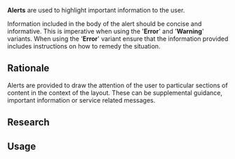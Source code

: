 __Alerts__ are used to highlight important information to the user.

Information included in the body of the alert should be concise and informative. This is imperative when using the '__Error__' and '__Warning__' variants. When using the '__Error__' variant ensure that the information provided includes instructions on how to remedy the situation.

## Rationale
Alerts are provided to draw the attention of the user to particular sections of content in the context of the layout. These can be supplemental guidance, important information or service related messages.

## Research

## Usage
